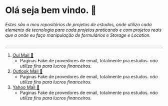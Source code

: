 # Olá seja bem vindo. 👋
###### Estes são o meu repositórios de projetos de estudos, onde utilizo cada elemento de tecnologia para cada projetos praticando e com projetos reais que a onde eu faço manipulação de formulários e Storage e Location.
---
1. [Oul Mail 🔗](https://lipeomiguel.github.io/MailScreen/Oul/)
    - Paginas Fake de provedores de email, totalmente pra estudos. *não utiliza fins para lucros financeiros.*
1. [Outlook Mail 🔗](https://lipeomiguel.github.io/MailScreen/Outlook/)
    - Paginas Fake de provedores de email, totalmente pra estudos. *não utiliza fins para lucros financeiros.*
1. [Yahoo Mail 🔗](https://lipeomiguel.github.io/MailScreen/Yahoo/)
    - Paginas Fake de provedores de email, totalmente pra estudos. *não utiliza fins para lucros financeiros.*